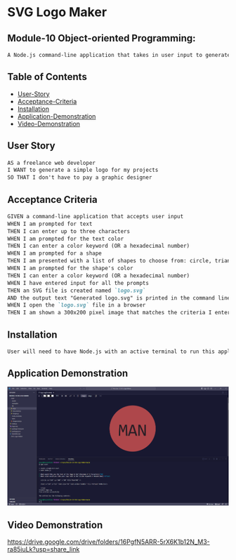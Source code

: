 # SVG Logo Maker

## Module-10 Object-oriented Programming: 
```md
A Node.js command-line application that takes in user input to generate a logo and save it as an SVG. The application prompts the user to select a color and shape, provide text for the logo, and save the generated SVG to a `.svg` file.
```

## Table of Contents

 * [User-Story](#user-story)
 * [Acceptance-Criteria](#acceptance-criteria)
 * [Installation](#installation)
 * [Application-Demonstration](#application-demonstration-1)
 * [Video-Demonstration](#video-demonstration-1)


## User Story

```md
AS a freelance web developer
I WANT to generate a simple logo for my projects
SO THAT I don't have to pay a graphic designer
```

## Acceptance Criteria

```md
GIVEN a command-line application that accepts user input
WHEN I am prompted for text
THEN I can enter up to three characters
WHEN I am prompted for the text color
THEN I can enter a color keyword (OR a hexadecimal number)
WHEN I am prompted for a shape
THEN I am presented with a list of shapes to choose from: circle, triangle, and square
WHEN I am prompted for the shape's color
THEN I can enter a color keyword (OR a hexadecimal number)
WHEN I have entered input for all the prompts
THEN an SVG file is created named `logo.svg`
AND the output text "Generated logo.svg" is printed in the command line
WHEN I open the `logo.svg` file in a browser
THEN I am shown a 300x200 pixel image that matches the criteria I entered
```
## Installation

```md
User will need to have Node.js with an active terminal to run this application. Install "npm i" in your command line in the respective directory, run tests with "npm test", and run this application with "npm start".
```

## Application Demonstration

![](./assets/images/Application-Demo.png)

## Video Demonstration

https://drive.google.com/drive/folders/16PgfN5ARR-5rX6K1b12N_M3-ra85iuLk?usp=share_link
